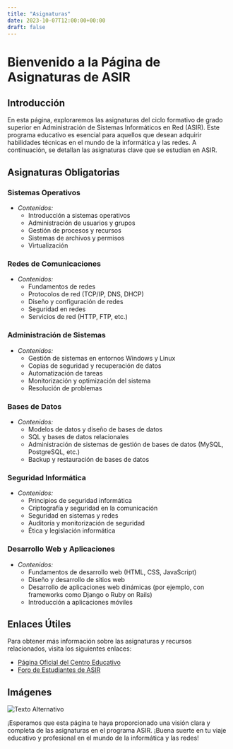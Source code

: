 ```yaml
---
title: "Asignaturas"
date: 2023-10-07T12:00:00+00:00
draft: false
---
```


# Bienvenido a la Página de Asignaturas de ASIR

## Introducción

En esta página, exploraremos las asignaturas del ciclo formativo de grado superior en Administración de Sistemas Informáticos en Red (ASIR). Este programa educativo es esencial para aquellos que desean adquirir habilidades técnicas en el mundo de la informática y las redes. A continuación, se detallan las asignaturas clave que se estudian en ASIR.
## Asignaturas Obligatorias
### Sistemas Operativos

- *Contenidos:*
  - Introducción a sistemas operativos
  - Administración de usuarios y grupos
  - Gestión de procesos y recursos
  - Sistemas de archivos y permisos
  - Virtualización

### Redes de Comunicaciones

- *Contenidos:*
  - Fundamentos de redes
  - Protocolos de red (TCP/IP, DNS, DHCP)
  - Diseño y configuración de redes
  - Seguridad en redes
  - Servicios de red (HTTP, FTP, etc.)

### Administración de Sistemas

- *Contenidos:*
  - Gestión de sistemas en entornos Windows y Linux
  - Copias de seguridad y recuperación de datos
  - Automatización de tareas
  - Monitorización y optimización del sistema
  - Resolución de problemas

### Bases de Datos

- *Contenidos:*
  - Modelos de datos y diseño de bases de datos
  - SQL y bases de datos relacionales
  - Administración de sistemas de gestión de bases de datos (MySQL, PostgreSQL, etc.)
  - Backup y restauración de bases de datos

### Seguridad Informática

- *Contenidos:*
  - Principios de seguridad informática
  - Criptografía y seguridad en la comunicación
  - Seguridad en sistemas y redes
  - Auditoría y monitorización de seguridad
  - Ética y legislación informática

### Desarrollo Web y Aplicaciones

- *Contenidos:*
  - Fundamentos de desarrollo web (HTML, CSS, JavaScript)
  - Diseño y desarrollo de sitios web
  - Desarrollo de aplicaciones web dinámicas (por ejemplo, con frameworks como Django o Ruby on Rails)
  - Introducción a aplicaciones móviles
## Enlaces Útiles

Para obtener más información sobre las asignaturas y recursos relacionados, visita los siguientes enlaces:

- [Página Oficial del Centro Educativo](https://blogsaverroes.juntadeandalucia.es/iesgonzalonazareno/)
- [Foro de Estudiantes de ASIR](https://github.com/oscarsanabria80)

## Imágenes

![Texto Alternativo](/imagen/asig.jpg)

¡Esperamos que esta página te haya proporcionado una visión clara y completa de las asignaturas en el programa ASIR. ¡Buena suerte en tu viaje educativo y profesional en el mundo de la informática y las redes!
